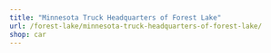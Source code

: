 ```yaml
---
title: "Minnesota Truck Headquarters of Forest Lake"
url: /forest-lake/minnesota-truck-headquarters-of-forest-lake/
shop: car
---
```

